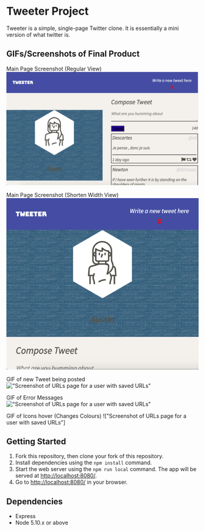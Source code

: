 # Tweeter Project

Tweeter is a simple, single-page Twitter clone. It is essentially a mini version of what twitter is.

## GIFs/Screenshots of Final Product

Main Page Screenshot (Regular View)
!["Screenshot of URLs page for a user with saved URLs"](https://github.com/austinsicard/tweeter/blob/master/public/images/main-page-regular.png)

Main Page Screenshot (Shorten Width View)
!["Screenshot of URLs page for a user with saved URLs"](https://github.com/austinsicard/tweeter/blob/master/public/images/main-page-short.png)

GIF of new Tweet being posted
!["Screenshot of URLs page for a user with saved URLs"](https://github.com/austinsicard/tweeter/blob/master/public/images/new-tweet.gif)

GIF of Error Messages
!["Screenshot of URLs page for a user with saved URLs"]()

GIF of Icons hover (Changes Colours)
!["Screenshot of URLs page for a user with saved URLs"]



## Getting Started

1. Fork this repository, then clone your fork of this repository.
2. Install dependencies using the `npm install` command.
3. Start the web server using the `npm run local` command. The app will be served at <http://localhost:8080/>.
4. Go to <http://localhost:8080/> in your browser.

## Dependencies

- Express
- Node 5.10.x or above
